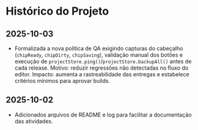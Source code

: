 # Histórico do Projeto

## 2025-10-03
- Formalizada a nova política de QA exigindo capturas do cabeçalho (`chipReady`, `chipDirty`, `chipSaving`), validação manual dos botões e execução de `projectStore.ping()`/`projectStore.backupAll()` antes de cada release. Motivo: reduzir regressões não detectadas no fluxo do editor. Impacto: aumenta a rastreabilidade das entregas e estabelece critérios mínimos para aprovar builds.

## 2025-10-02
- Adicionados arquivos de README e log para facilitar a documentação das atividades.

